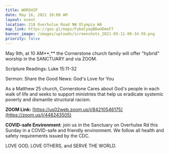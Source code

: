 ```yaml
---
title: WORSHIP
date: May 16, 2021 10:00 AM
layout: event
location: 218 Overhulse Road NW Olympia WA
map_link: https://goo.gl/maps/FykeCyepBDwUDmeF7
banner_image: /images/uploads/screenshots_2021-05-11-09-34-59.png
priority: false
---
```

May 9th, at 10 AM**,** the Cornerstone church family will offer "hybrid" worship in the SANCTUARY and via ZOOM.  

Scripture Readings: Luke 15:11-32

Sermon: Share the Good News: God's Love for You

As a Matthew 25 church, Cornerstone Cares about God's people in each walk of life and seeks to support ministries that help us eradicate systemic poverty and dismantle structural racism.

**ZOOM Link:** [https://us02web.zoom.us/j/84210546175](https://zoom.us/j/448243505)

**COVID-safe Environment**: join us in the Sanctuary on Overhulse Rd this Sunday in a COVID-safe and friendly environment. We follow all health and safety requirements issued by the CDC.

LOVE GOD, LOVE OTHERS, and SERVE THE WORLD.